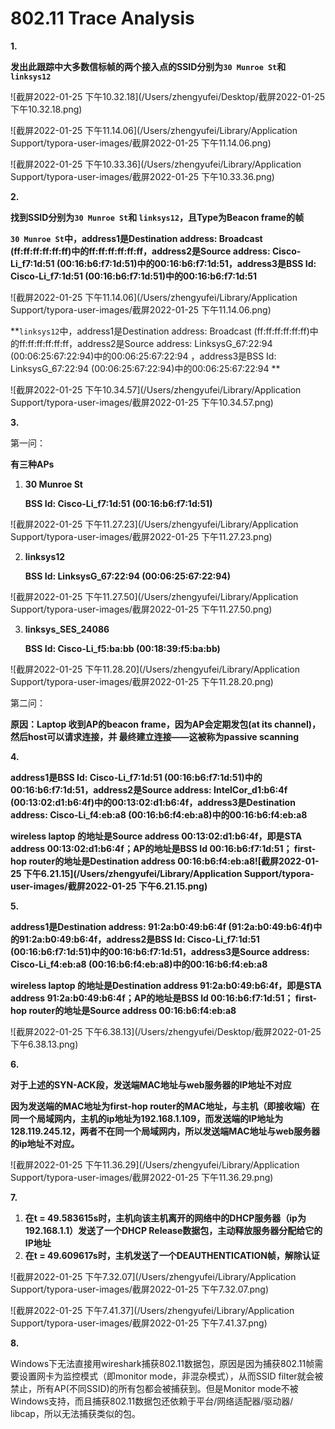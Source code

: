 # 802.11 Trace Analysis

**1.**

**发出此跟踪中大多数信标帧的两个接入点的SSID分别为`30 Munroe St`和 `linksys12`**

![截屏2022-01-25 下午10.32.18](/Users/zhengyufei/Desktop/截屏2022-01-25 下午10.32.18.png)

![截屏2022-01-25 下午11.14.06](/Users/zhengyufei/Library/Application Support/typora-user-images/截屏2022-01-25 下午11.14.06.png)

![截屏2022-01-25 下午10.33.36](/Users/zhengyufei/Library/Application Support/typora-user-images/截屏2022-01-25 下午10.33.36.png)









**2.**

**找到SSID分别为`30 Munroe St`和 `linksys12`，且Type为Beacon frame的帧**

**`30 Munroe St`中，address1是Destination address: Broadcast (ff:ff:ff:ff:ff:ff)中的ff:ff:ff:ff:ff:ff，address2是Source address: Cisco-Li_f7:1d:51 (00:16:b6:f7:1d:51)中的00:16:b6:f7:1d:51，address3是BSS Id: Cisco-Li_f7:1d:51 (00:16:b6:f7:1d:51)中的00:16:b6:f7:1d:51**

![截屏2022-01-25 下午11.14.06](/Users/zhengyufei/Library/Application Support/typora-user-images/截屏2022-01-25 下午11.14.06.png)

**`linksys12`中，address1是Destination address: Broadcast (ff:ff:ff:ff:ff:ff)中的ff:ff:ff:ff:ff:ff，address2是Source address: LinksysG_67:22:94 (00:06:25:67:22:94)中的00:06:25:67:22:94 ，address3是BSS Id: LinksysG_67:22:94 (00:06:25:67:22:94)中的00:06:25:67:22:94 **

![截屏2022-01-25 下午10.34.57](/Users/zhengyufei/Library/Application Support/typora-user-images/截屏2022-01-25 下午10.34.57.png)



**3.**

第一问：

**有三种APs**

1. **30 Munroe St**

   **BSS Id: Cisco-Li_f7:1d:51 (00:16:b6:f7:1d:51)**

![截屏2022-01-25 下午11.27.23](/Users/zhengyufei/Library/Application Support/typora-user-images/截屏2022-01-25 下午11.27.23.png)

2. **linksys12**

   **BSS Id: LinksysG_67:22:94 (00:06:25:67:22:94)**

![截屏2022-01-25 下午11.27.50](/Users/zhengyufei/Library/Application Support/typora-user-images/截屏2022-01-25 下午11.27.50.png)

3. **linksys_SES_24086**

   **BSS Id: Cisco-Li_f5:ba:bb (00:18:39:f5:ba:bb)**

![截屏2022-01-25 下午11.28.20](/Users/zhengyufei/Library/Application Support/typora-user-images/截屏2022-01-25 下午11.28.20.png)



第二问：

**原因：Laptop 收到AP的beacon frame，因为AP会定期发包(at its channel)，然后host可以请求连接，并 最终建立连接——这被称为passive scanning**









**4.**

**address1是BSS Id: Cisco-Li_f7:1d:51 (00:16:b6:f7:1d:51)中的00:16:b6:f7:1d:51，address2是Source address: IntelCor_d1:b6:4f (00:13:02:d1:b6:4f)中的00:13:02:d1:b6:4f，address3是Destination address: Cisco-Li_f4:eb:a8 (00:16:b6:f4:eb:a8)中的00:16:b6:f4:eb:a8**

**wireless laptop 的地址是Source address 00:13:02:d1:b6:4f，即是STA address  00:13:02:d1:b6:4f；AP的地址是BSS Id 00:16:b6:f7:1d:51； first-hop router的地址是Destination address 00:16:b6:f4:eb:a8![截屏2022-01-25 下午6.21.15](/Users/zhengyufei/Library/Application Support/typora-user-images/截屏2022-01-25 下午6.21.15.png)**











**5.**

**address1是Destination address: 91:2a:b0:49:b6:4f (91:2a:b0:49:b6:4f)中的91:2a:b0:49:b6:4f，address2是BSS Id: Cisco-Li_f7:1d:51 (00:16:b6:f7:1d:51)中的00:16:b6:f7:1d:51，address3是Source address: Cisco-Li_f4:eb:a8 (00:16:b6:f4:eb:a8)中的00:16:b6:f4:eb:a8**

**wireless laptop 的地址是Destination address 91:2a:b0:49:b6:4f，即是STA address 91:2a:b0:49:b6:4f；AP的地址是BSS Id 00:16:b6:f7:1d:51； first-hop router的地址是Source address 00:16:b6:f4:eb:a8**

![截屏2022-01-25 下午6.38.13](/Users/zhengyufei/Desktop/截屏2022-01-25 下午6.38.13.png)









**6.**

**对于上述的SYN-ACK段，发送端MAC地址与web服务器的IP地址不对应**

**因为发送端的MAC地址为first-hop router的MAC地址，与主机（即接收端）在同一个局域网内，主机的ip地址为192.168.1.109，而发送端的IP地址为128.119.245.12，两者不在同一个局域网内，所以发送端MAC地址与web服务器的ip地址不对应。**

![截屏2022-01-25 下午11.36.29](/Users/zhengyufei/Library/Application Support/typora-user-images/截屏2022-01-25 下午11.36.29.png)









**7.**

1. **在t = 49.583615s时，主机向该主机离开的网络中的DHCP服务器（ip为192.168.1.1）发送了一个DHCP Release数据包，主动释放服务器分配给它的IP地址**
2. **在t = 49.609617s时，主机发送了一个DEAUTHENTICATION帧，解除认证**

![截屏2022-01-25 下午7.32.07](/Users/zhengyufei/Library/Application Support/typora-user-images/截屏2022-01-25 下午7.32.07.png)

![截屏2022-01-25 下午7.41.37](/Users/zhengyufei/Library/Application Support/typora-user-images/截屏2022-01-25 下午7.41.37.png)











**8.**

Windows下无法直接用wireshark捕获802.11数据包，原因是因为捕获802.11帧需要设置网卡为监控模式（即monitor mode，非混杂模式），从而SSID filter就会被禁止，所有AP(不同SSID)的所有包都会被捕获到。但是Monitor mode不被Windows支持，而且捕获802.11数据包还依赖于平台/网络适配器/驱动器/ libcap，所以无法捕获类似的包。